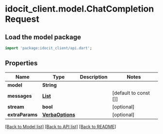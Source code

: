 # idocit_client.model.ChatCompletionRequest

## Load the model package
```dart
import 'package:idocit_client/api.dart';
```

## Properties
Name | Type | Description | Notes
------------ | ------------- | ------------- | -------------
**model** | **String** |  | 
**messages** | [**List<ChatMessage>**](ChatMessage.md) |  | [default to const []]
**stream** | **bool** |  | [optional] 
**extraParams** | [**VerbaOptions**](VerbaOptions.md) |  | [optional] 

[[Back to Model list]](../README.md#documentation-for-models) [[Back to API list]](../README.md#documentation-for-api-endpoints) [[Back to README]](../README.md)


